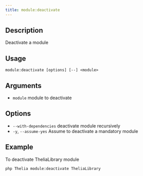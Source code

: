 ```yaml
---
title: module:deactivate
---
```


## Description
Deactivate a module

## Usage
```shell
module:deactivate [options] [--] <module>
```

## Arguments
- `module`                    module to deactivate

## Options
- `--with-dependencies`  deactivate module recursively
-  `-y`, `--assume-yes`         Assume to deactivate a mandatory module


## Example
To deactivate TheliaLibrary module   
```shell
php Thelia module:deactivate TheliaLibrary
```